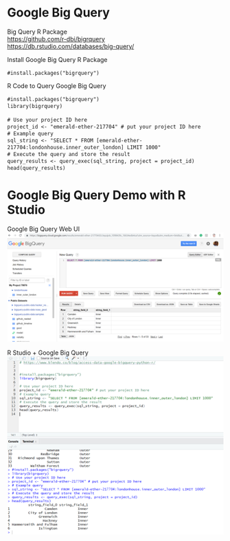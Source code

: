 # Google Big Query

Big Query R Package <BR>
https://github.com/r-dbi/bigrquery <BR>
https://db.rstudio.com/databases/big-query/ <BR>

Install Google Big Query R Package
```
#install.packages("bigrquery")
```

R Code to Query Google Big Query
```
#install.packages("bigrquery")
library(bigrquery)

# Use your project ID here
project_id <- "emerald-ether-217704" # put your project ID here
# Example query
sql_string <- "SELECT * FROM [emerald-ether-217704:londonhouse.inner_outer_london] LIMIT 1000"
# Execute the query and store the result
query_results <- query_exec(sql_string, project = project_id)
head(query_results)
```

# Google Big Query Demo with R Studio

Google Big Query Web UI
![Google Big Query Web UI](https://github.com/caiomsouza/google-big-data-scientist-and-ai/blob/master/bigquery/images/GoogleBigQueryWebUI.PNG)

R Studio + Google Big Query
![R Studio + Google Big Query](https://github.com/caiomsouza/google-big-data-scientist-and-ai/blob/master/bigquery/images/GoogleBigQueryRExample.PNG)
